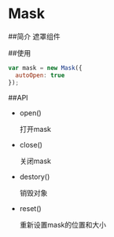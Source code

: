 Mask
===============

##简介
遮罩组件


##使用
```js
var mask = new Mask({
  autoOpen: true
});
```


##API
* open()

  打开mask

* close()

  关闭mask

* destory()

  销毁对象

* reset()

  重新设置mask的位置和大小
